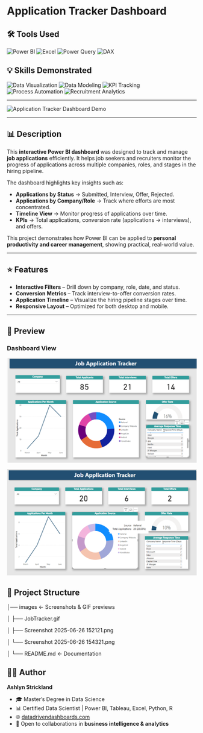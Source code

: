 # Application Tracker Dashboard  

## 🛠 Tools Used  
![Power BI](https://img.shields.io/badge/Power%20BI-F2C811?style=for-the-badge&logo=powerbi&logoColor=black)  ![Excel](https://img.shields.io/badge/Microsoft%20Excel-217346?style=for-the-badge&logo=microsoftexcel&logoColor=white)  ![Power Query](https://img.shields.io/badge/Power%20Query-0E76A8?style=for-the-badge&logo=microsoft&logoColor=white)  ![DAX](https://img.shields.io/badge/DAX-0078D4?style=for-the-badge&logo=microsoft&logoColor=white)  

## 💡 Skills Demonstrated  

![Data Visualization](https://img.shields.io/badge/Data%20Visualization-8A2BE2?style=for-the-badge&logo=tableau&logoColor=white)  ![Data Modeling](https://img.shields.io/badge/Data%20Modeling-FF7F50?style=for-the-badge&logo=databricks&logoColor=white)  ![KPI Tracking](https://img.shields.io/badge/KPI%20Tracking-2E8B57?style=for-the-badge&logo=googleanalytics&logoColor=white)  ![Process Automation](https://img.shields.io/badge/Process%20Automation-FF6347?style=for-the-badge&logo=microsoftpowerautomate&logoColor=white)  ![Recruitment Analytics](https://img.shields.io/badge/Recruitment%20Analytics-1E90FF?style=for-the-badge&logo=workplace&logoColor=white)  

---

![Application Tracker Dashboard Demo](./images/JobTracker.gif)

---

## 📊 Description  

This **interactive Power BI dashboard** was designed to track and manage **job applications** efficiently. It helps job seekers and recruiters monitor the progress of applications across multiple companies, roles, and stages in the hiring pipeline.  

The dashboard highlights key insights such as:  
- **Applications by Status** → Submitted, Interview, Offer, Rejected.  
- **Applications by Company/Role** → Track where efforts are most concentrated.  
- **Timeline View** → Monitor progress of applications over time.  
- **KPIs** → Total applications, conversion rate (applications → interviews), and offers.  

This project demonstrates how Power BI can be applied to **personal productivity and career management**, showing practical, real-world value.  

---

## ⭐ Features  

- **Interactive Filters** – Drill down by company, role, date, and status.  
- **Conversion Metrics** – Track interview-to-offer conversion rates.  
- **Application Timeline** – Visualize the hiring pipeline stages over time.  
- **Responsive Layout** – Optimized for both desktop and mobile.  

---

## 📸 Preview  

### Dashboard View  
![Application Tracker Dashboard - Main](./images/Screenshot%202025-06-26%20152121.png)

![Application Tracker Dashboard - Detail](./images/Screenshot%202025-06-26%20154321.png)  


## 📂 Project Structure  

│── images <- Screenshots & GIF previews

│ ├── JobTracker.gif

│ ├── Screenshot 2025-06-26 152121.png

│ └── Screenshot 2025-06-26 154321.png

│
└── README.md <- Documentation

## 👩‍💻 Author  
**Ashlyn Strickland**  
- 🎓 Master’s Degree in Data Science  
- 📊 Certified Data Scientist | Power BI, Tableau, Excel, Python, R  
- 🌐 [datadrivendashboards.com](http://datadrivendashboards.com)  
- 💼 Open to collaborations in **business intelligence & analytics**
